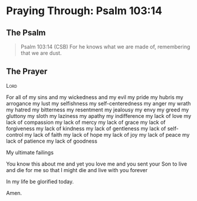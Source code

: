 # Praying Through: Psalm 103:14

## The Psalm

>Psalm 103:14 (CSB) For he knows what we are made of, remembering that we are dust. 

## The Prayer

<div style="font-variant: small-caps;">
Lord
</div>


For all of my sins
  and my wickedness
  and my evil
  my pride
  my hubris
  my arrogance
  my lust
  my selfishness
  my self-centeredness
  my anger
  my wrath
  my hatred
  my bitterness
  my resentment
  my jealousy
  my envy
  my greed
  my gluttony
  my sloth
  my laziness
  my apathy
  my indifference
  my lack of love
  my lack of compassion
  my lack of mercy
  my lack of grace
  my lack of forgiveness
  my lack of kindness
  my lack of gentleness
  my lack of self-control
  my lack of faith
  my lack of hope
  my lack of joy
  my lack of peace
  my lack of patience
  my lack of goodness

My ultimate failings

You know this about me
  and yet you love me
  and you sent your Son
  to live and die for me
  so that I might die and live with you
  forever

In my life
  be glorified
  today.

Amen.


